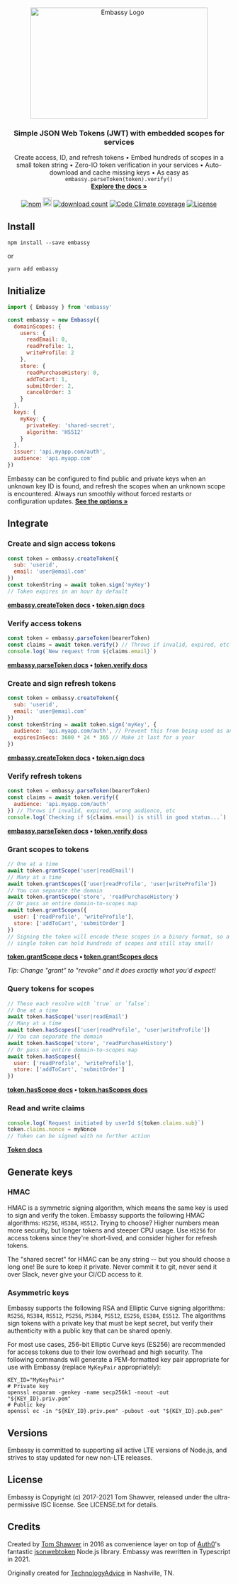 <!-- LOGO AND SHIELDS -->
<br />
<p align="center">
  <a href="https://github.com/TomFrost/Embassy">
    <img src="http://i.tomfro.st/0lohi3.svg" alt="Embassy Logo" width="400" height="250">
  </a>

  <h3 align="center">Simple JSON Web Tokens (JWT) with embedded scopes for services</h3>

  <p align="center">
    Create access, ID, and refresh tokens • Embed hundreds of scopes in a small token string • Zero-IO token verification in your services • Auto-download and cache missing keys • As easy as <code>embassy.parseToken(token).verify()</code>
    <br />
    <a href="https://github.com/TomFrost/Embassy/blob/master/docs/modules.md"><strong>Explore the docs »</strong></a>
    <br />
    <br />
    <a href="https://www.npmjs.com/package/embassy"><img alt="npm" src="https://img.shields.io/npm/v/embassy?style=flat-square"></a>
    <a href="https://travis-ci.org/TomFrost/Embassy"><img src="https://img.shields.io/travis/tomfrost/embassy/master?style=flat-square" alt="build status" height="20"></a>
    <a href="https://www.npmjs.com/package/embassy"><img alt="download count" src="https://img.shields.io/npm/dm/embassy?style=flat-square"></a>
    <a href="https://codeclimate.com/github/TomFrost/Embassy"><img alt="Code Climate coverage" src="https://img.shields.io/codeclimate/coverage/TomFrost/Embassy?style=flat-square"></a>
    <a href="https://github.com/TomFrost/Embassy/blob/master/LICENSE.txt"><img alt="License" src="https://img.shields.io/github/license/tomfrost/embassy?style=flat-square"></a>
  </p>
</p>

## Install

```shell
npm install --save embassy
```

or

```shell
yarn add embassy
```

## Initialize

```javascript
import { Embassy } from 'embassy'

const embassy = new Embassy({
  domainScopes: {
    users: {
      readEmail: 0,
      readProfile: 1,
      writeProfile: 2
    },
    store: {
      readPurchaseHistory: 0,
      addToCart: 1,
      submitOrder: 2,
      cancelOrder: 3
    }
  },
  keys: {
    myKey: {
      privateKey: 'shared-secret',
      algorithm: 'HS512'
    }
  },
  issuer: 'api.myapp.com/auth',
  audience: 'api.myapp.com'
})
```

Embassy can be configured to find public and private keys when an unknown key ID is found, and refresh the scopes when an unknown scope is encountered. Always run smoothly without forced restarts or configuration updates. **[See the options »](https://github.com/TomFrost/Embassy/blob/master/docs/interfaces/embassyoptions.md)**

## Integrate

### Create and sign access tokens

```javascript
const token = embassy.createToken({
  sub: 'userid',
  email: 'user@email.com'
})
const tokenString = await token.sign('myKey')
// Token expires in an hour by default
```

**[embassy.createToken docs](https://github.com/TomFrost/Embassy/blob/master/docs/classes/embassy.md#createtoken) • [token.sign docs](https://github.com/TomFrost/Embassy/blob/master/docs/classes/token.md#sign)**

### Verify access tokens

```javascript
const token = embassy.parseToken(bearerToken)
const claims = await token.verify() // Throws if invalid, expired, etc
console.log(`New request from ${claims.email}`)
```

**[embassy.parseToken docs](https://github.com/TomFrost/Embassy/blob/master/docs/classes/embassy.md#parsetoken) • [token.verify docs](https://github.com/TomFrost/Embassy/blob/master/docs/classes/token.md#verify)**

### Create and sign refresh tokens

```javascript
const token = embassy.createToken({
  sub: 'userid',
  email: 'user@email.com'
})
const tokenString = await token.sign('myKey', {
  audience: 'api.myapp.com/auth', // Prevent this from being used as an access token
  expiresInSecs: 3600 * 24 * 365 // Make it last for a year
})
```

**[embassy.createToken docs](https://github.com/TomFrost/Embassy/blob/master/docs/classes/embassy.md#createtoken) • [token.sign docs](https://github.com/TomFrost/Embassy/blob/master/docs/classes/token.md#sign)**

### Verify refresh tokens

```javascript
const token = embassy.parseToken(bearerToken)
const claims = await token.verify({
  audience: 'api.myapp.com/auth'
}) // Throws if invalid, expired, wrong audience, etc
console.log(`Checking if ${claims.email} is still in good status...`)
```

**[embassy.parseToken docs](https://github.com/TomFrost/Embassy/blob/master/docs/classes/embassy.md#parsetoken) • [token.verify docs](https://github.com/TomFrost/Embassy/blob/master/docs/classes/token.md#verify)**

### Grant scopes to tokens

```javascript
// One at a time
await token.grantScope('user|readEmail')
// Many at a time
await token.grantScopes(['user|readProfile', 'user|writeProfile'])
// You can separate the domain
await token.grantScope('store', 'readPurchaseHistory')
// Or pass an entire domain-to-scopes map
await token.grantScopes({
  user: ['readProfile', 'writeProfile'],
  store: ['addToCart', 'submitOrder']
})
// Signing the token will encode these scopes in a binary format, so a
// single token can hold hundreds of scopes and still stay small!
```

**[token.grantScope docs](https://github.com/TomFrost/Embassy/blob/master/docs/classes/token.md#grantscope) • [token.grantScopes docs](https://github.com/TomFrost/Embassy/blob/master/docs/classes/token.md#grantscopes)**

_Tip: Change "grant" to "revoke" and it does exactly what you'd expect!_

### Query tokens for scopes

```javascript
// These each resolve with `true` or `false`:
// One at a time
await token.hasScope('user|readEmail')
// Many at a time
await token.hasScopes(['user|readProfile', 'user|writeProfile'])
// You can separate the domain
await token.hasScope('store', 'readPurchaseHistory')
// Or pass an entire domain-to-scopes map
await token.hasScopes({
  user: ['readProfile', 'writeProfile'],
  store: ['addToCart', 'submitOrder']
})
```

**[token.hasScope docs](https://github.com/TomFrost/Embassy/blob/master/docs/classes/token.md#hasscope) • [token.hasScopes docs](https://github.com/TomFrost/Embassy/blob/master/docs/classes/token.md#hasscopes)**

### Read and write claims

```javascript
console.log(`Request initiated by userId ${token.claims.sub}`)
token.claims.nonce = myNonce
// Token can be signed with no further action
```

**[Token docs](https://github.com/TomFrost/Embassy/blob/master/docs/classes/token.md)**

## Generate keys

### HMAC

HMAC is a symmetric signing algorithm, which means the same key is used to sign and verify the token. Embassy supports the following HMAC algorithms: `HS256`, `HS384`, `HS512`. Trying to choose? Higher numbers mean more security, but longer tokens and steeper CPU usage. Use `HS256` for access tokens since they're short-lived, and consider higher for refresh tokens.

The "shared secret" for HMAC can be any string -- but you should choose a long one! Be sure to keep it private. Never commit it to git, never send it over Slack, never give your CI/CD access to it.

### Asymmetric keys

Embassy supports the following RSA and Elliptic Curve signing algorithms: `RS256`, `RS384`, `RS512`, `PS256`, `PS384`, `PS512`, `ES256`, `ES384`, `ES512`. The algorithms sign tokens with a private key that must be kept secret, but verify their authenticity with a public key that can be shared openly.

For most use cases, 256-bit Elliptic Curve keys (ES256) are recommended for access tokens due to their low overhead and high security. The following commands will generate a PEM-formatted key pair appropriate for use with Embassy (replace `MyKeyPair` appropriately):

```shell
KEY_ID="MyKeyPair"
# Private key
openssl ecparam -genkey -name secp256k1 -noout -out "${KEY_ID}.priv.pem"
# Public key
openssl ec -in "${KEY_ID}.priv.pem" -pubout -out "${KEY_ID}.pub.pem"
```

## Versions

Embassy is committed to supporting all active LTE versions of Node.js, and strives to stay updated for new non-LTE releases.

## License

Embassy is Copyright (c) 2017-2021 Tom Shawver, released under the ultra-permissive ISC license. See LICENSE.txt for details.

## Credits

Created by [Tom Shawver](https://github.com/TomFrost) in 2016 as convenience layer on top of [Auth0](https://github.com/auth0)'s fantastic [jsonwebtoken](https://github.com/auth0/node-jsonwebtoken) Node.js library. Embassy was rewritten in Typescript in 2021.

Originally created for [TechnologyAdvice](http://www.technologyadvice.com) in Nashville, TN.

